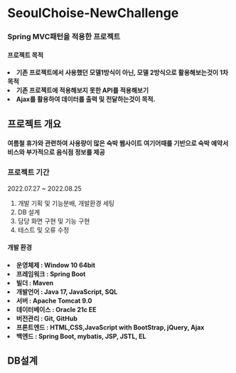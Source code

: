 # SeoulChoise-NewChallenge

<h3>Spring MVC패턴을 적용한 프로젝트</h3>
<h4>프로젝트 목적<h4>
<li>기존 프로젝트에서 사용했던 모델1방식이 아닌, 모델 2방식으로 활용해보는것이 1차 목적</li>
<li>기존 프로젝트에 적용해보지 못한 API를 적용해보기</li>
<li>Ajax를 활용하여 데이터를 출력 및 전달하는것이 목적.</li>

<h2>프로젝트 개요<h4>
<p>여름철 휴가와 관련하여 사용량이 많은 숙박 웹사이트 여기어때를 기반으로 숙박 예약서비스와 부가적으로 음식점 정보를 제공 </p>

<h3>프로젝트 기간</h3>
<p>2022.07.27 ~ 2022.08.25</p>

1. 개발 기획 및 기능분배, 개발환경 세팅
2. DB 설계 
3. 담당 화면 구현 및 기능 구현
4. 테스트 및 오류 수정

<h4>개발 환경<h4>
<li>운영체제 : Window 10 64bit</li>
<li>프레임워크 : Spring Boot</li>
<li>빌더 : Maven</li>
<li>개발언어 : Java 17, JavaScript, SQL </li>
<li>서버 : Apache Tomcat 9.0 </li>
<li>데이터베이스 : Oracle 21c EE</li>
<li>버전관리 : Git, GitHub
<li>프론트엔드 : HTML,CSS,JavaScript with BootStrap, jQuery, Ajax </li>
<li>백엔드 : Spring Boot, mybatis, JSP, JSTL, EL </li>

<h2>DB설계</h4>
<img src=""/>
